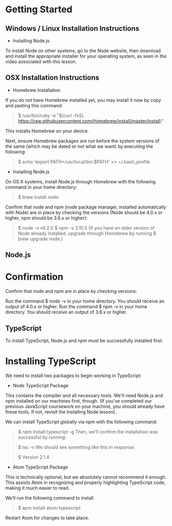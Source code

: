 # Getting Started

## Windows / Linux Installation Instructions

* Installing Node.js

To install Node on other systems, go to the Node website, then download and install the appropriate installer for your operating system, as seen in the video associated with this lesson.

## OSX Installation Instructions

* Homebrew Installation

If you do not have Homebrew installed yet, you may install it now by copy and pasting this command:

> $ /usr/bin/ruby -e "$(curl -fsSL https://raw.githubusercontent.com/Homebrew/install/master/install)"

This installs Homebrew on your device.

Next, ensure Homebrew packages are run before the system versions of the same (which may be dated or not what we want) by executing the following:

> $ echo 'export PATH=/usr/local/bin:$PATH' >> ~/.bash_profile

* Installing Node.js

On OS X systems, install Node.js through Homebrew with the following command in your home directory:

> $ brew install node

Confirm that node and npm (node package manager, installed automatically with Node) are in place by checking the versions (Node should be 4.0.x or higher, npm should be 3.6.x or higher):

> $ node -v
v6.2.0
$ npm -v
3.10.5
(If you have an older version of Node already installed, upgrade through Homebrew by running $ brew upgrade node.)

## Node.js

# Confirmation

Confirm that node and npm are in place by checking versions:

Run the command $ node -v in your home directory. You should receive an output of 4.0.x or higher.
Run the command $ npm -v in your home directory. You should receive an output of 3.6.x or higher.

## TypeScript

To install TypeScript, Node.js and npm must be successfully installed first.

# Installing TypeScript
We need to install two packages to begin working in TypeScript:

* Node TypeScript Package

This contains the compiler and all necessary tools. We'll need Node.js and npm installed on our machines first, though. (If you've completed our previous JavaScript coursework on your machine, you should already have these tools. If not, revisit the Installing Node lesson) .

We can install TypeScript globally via npm with the following command:

> $ npm install typescript -g
Then, we'll confirm the installation was successful by running:

> $ tsc -v
We should see something like this in response:

> $ Version 2.1.4

* Atom TypeScript Package

This is technically optional, but we absolutely cannot recommend it enough. This assists Atom in recognizing and properly highlighting TypeScript code, making it much easier to read.

We’ll run the following command to install

> $ apm install atom-typescript

Restart Atom for changes to take place.
